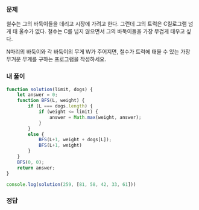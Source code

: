 ### 문제
철수는 그의 바둑이들을 데리고 시장에 가려고 한다. 그런데 그의 트럭은 C킬로그램 넘게 태 울수가 없다. 철수는 C를 넘지 않으면서 그의 바둑이들을 가장 무겁게 태우고 싶다.

N마리의 바둑이와 각 바둑이의 무게 W가 주어지면, 철수가 트럭에 태울 수 있는 가장 무거운 무게를 구하는 프로그램을 작성하세요.

### 내 풀이
```js
function solution(limit, dogs) {
    let answer = 0;
    function BFS(L, weight) {
        if (L === dogs.length) {
            if (weight <= limit) {
                answer = Math.max(weight, answer);
            }
        }
        else {
            BFS(L+1, weight + dogs[L]);
            BFS(L+1, weight)
        }
    }
    BFS(0, 0);
    return answer;
}

console.log(solution(259, [81, 58, 42, 33, 61]))
```

### 정답
```js

```
